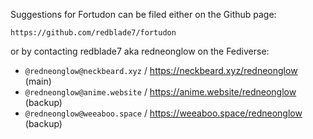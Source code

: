 Suggestions for Fortudon can be filed either on the Github page:

`https://github.com/redblade7/fortudon`

or by contacting redblade7 aka redneonglow on the Fediverse:

* `@redneonglow@neckbeard.xyz` / https://neckbeard.xyz/redneonglow (main)
* `@redneonglow@anime.website` / https://anime.website/redneonglow (backup)
* `@redneonglow@weeaboo.space` / https://weeaboo.space/redneonglow (backup)
